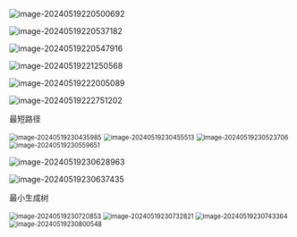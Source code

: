 ![image-20240519220500692](C:\Users\user\AppData\Roaming\Typora\typora-user-images\image-20240519220500692.png)

![image-20240519220537182](C:\Users\user\AppData\Roaming\Typora\typora-user-images\image-20240519220537182.png)

![image-20240519220547916](C:\Users\user\AppData\Roaming\Typora\typora-user-images\image-20240519220547916.png)

![image-20240519221250568](C:\Users\user\AppData\Roaming\Typora\typora-user-images\image-20240519221250568.png)

![image-20240519222005089](C:\Users\user\AppData\Roaming\Typora\typora-user-images\image-20240519222005089.png)

![image-20240519222751202](C:\Users\user\AppData\Roaming\Typora\typora-user-images\image-20240519222751202.png)

最短路径

<img src="C:\Users\user\AppData\Roaming\Typora\typora-user-images\image-20240519230435985.png" alt="image-20240519230435985" style="zoom:80%;" />



<img src="C:\Users\user\AppData\Roaming\Typora\typora-user-images\image-20240519230455513.png" alt="image-20240519230455513" style="zoom:80%;" />



<img src="C:\Users\user\AppData\Roaming\Typora\typora-user-images\image-20240519230523706.png" alt="image-20240519230523706" style="zoom:80%;" />

<img src="C:\Users\user\AppData\Roaming\Typora\typora-user-images\image-20240519230559651.png" alt="image-20240519230559651" style="zoom:80%;" />

![image-20240519230628963](C:\Users\user\AppData\Roaming\Typora\typora-user-images\image-20240519230628963.png)

![image-20240519230637435](C:\Users\user\AppData\Roaming\Typora\typora-user-images\image-20240519230637435.png)

最小生成树

<img src="C:\Users\user\AppData\Roaming\Typora\typora-user-images\image-20240519230720853.png" alt="image-20240519230720853" style="zoom:80%;" />

<img src="C:\Users\user\AppData\Roaming\Typora\typora-user-images\image-20240519230732821.png" alt="image-20240519230732821" style="zoom:80%;" />

<img src="C:\Users\user\AppData\Roaming\Typora\typora-user-images\image-20240519230743364.png" alt="image-20240519230743364" style="zoom:80%;" />

<img src="C:\Users\user\AppData\Roaming\Typora\typora-user-images\image-20240519230800548.png" alt="image-20240519230800548" style="zoom:80%;" />